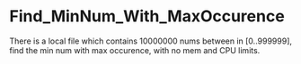 Find_MinNum_With_MaxOccurence
=============================
There is a local file which contains 10000000 nums between in [0..999999], find the min num with max occurence, with no mem and CPU limits.
